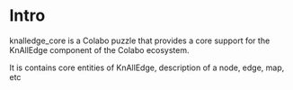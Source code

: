# Intro

knalledge_core is a Colabo puzzle that provides a core support for the KnAllEdge component of the Colabo ecosystem.

It is contains core entities of KnAllEdge, description of a node, edge, map, etc
